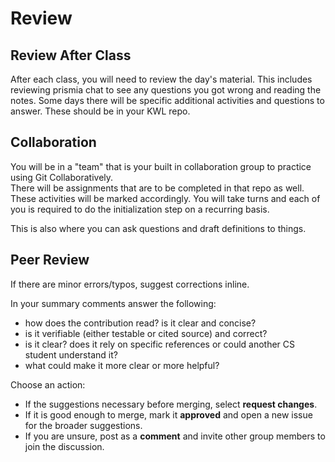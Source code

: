 # Review


## Review After Class

After each class, you will need to review the day's material. This includes reviewing prismia chat to see any questions you got wrong and reading the notes. Some days there will be specific additional activities and questions to answer.  These should be in your KWL repo.  



## Collaboration

You will be in a "team" that is your built in collaboration group to practice using Git Collaboratively.  
There will be assignments that are to be completed in that repo as well.  These activities will be marked accordingly.  You will take turns and each of you is required to do the initialization step on a recurring basis.  

This is also where you can ask questions and draft definitions to things.


## Peer Review  


If there are minor errors/typos, suggest corrections inline.

In your summary comments answer the following:
- how does the contribution read? is it clear and concise?
- is it verifiable (either testable or cited source) and correct?
- is it clear? does it rely on specific references or could another CS student understand it?
- what could make it more clear or more helpful?

Choose an action:
- If the suggestions necessary before merging, select **request changes**.  
- If it is good enough to merge, mark it **approved** and open a new issue for the broader suggestions.
- If you are unsure, post as a **comment** and invite other group members to join the discussion.
